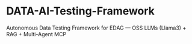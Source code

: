 # DATA-AI-Testing-Framework
Autonomous Data Testing Framework for EDAG — OSS LLMs (Llama3) + RAG + Multi-Agent MCP
